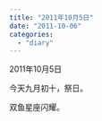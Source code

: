 ```yaml
---
title: "2011年10月5日"
date: "2011-10-06"
categories: 
  - "diary"
---
```


2011年10月5日

今天九月初十，祭日。

双鱼星座闪耀。
